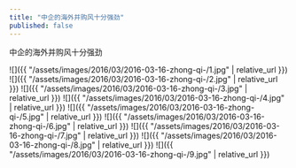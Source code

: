 ```yaml
---
title: "中企的海外并购风十分强劲"
published: false
---
```

中企的海外并购风十分强劲



![]({{ "/assets/images/2016/03/2016-03-16-zhong-qi-/1.jpg" | relative_url }})
![]({{ "/assets/images/2016/03/2016-03-16-zhong-qi-/2.jpg" | relative_url }})
![]({{ "/assets/images/2016/03/2016-03-16-zhong-qi-/3.jpg" | relative_url }})
![]({{ "/assets/images/2016/03/2016-03-16-zhong-qi-/4.jpg" | relative_url }})
![]({{ "/assets/images/2016/03/2016-03-16-zhong-qi-/5.jpg" | relative_url }})
![]({{ "/assets/images/2016/03/2016-03-16-zhong-qi-/6.jpg" | relative_url }})
![]({{ "/assets/images/2016/03/2016-03-16-zhong-qi-/7.jpg" | relative_url }})
![]({{ "/assets/images/2016/03/2016-03-16-zhong-qi-/8.jpg" | relative_url }})
![]({{ "/assets/images/2016/03/2016-03-16-zhong-qi-/9.jpg" | relative_url }})
